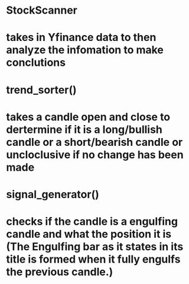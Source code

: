 # StockScanner

# takes in Yfinance data to then analyze the infomation to make conclutions


# trend_sorter()
# takes a candle open and close to dertermine if it is a long/bullish candle or a short/bearish candle or uncloclusive if no change has been made


# signal_generator()
# checks if the candle is a engulfing candle and what the position it is (The Engulfing bar as it states in its title is formed when it fully engulfs the previous candle.)
